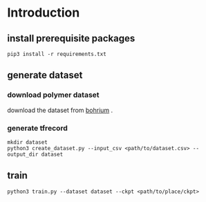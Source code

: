 # Introduction

## install prerequisite packages

```shell
pip3 install -r requirements.txt
```

## generate dataset

### download polymer dataset

download the dataset from [bohrium](https://dataset-bohr-storage.dp.tech/lbg%2Fdataset%2Fzip%2Fdataset_tiefblue_bohr_14076_ai4scup-cns-5zkz_v101725.zip?Expires=1706793489&OSSAccessKeyId=LTAI5tGCcUT7wz9m1fq8cuLa&Signature=lJIRW1BiXYeKua7uGj293CT5WIo%3D) .

### generate tfrecord

```shell
mkdir dataset
python3 create_dataset.py --input_csv <path/to/dataset.csv> --output_dir dataset
```

## train

```shell
python3 train.py --dataset dataset --ckpt <path/to/place/ckpt>
```


